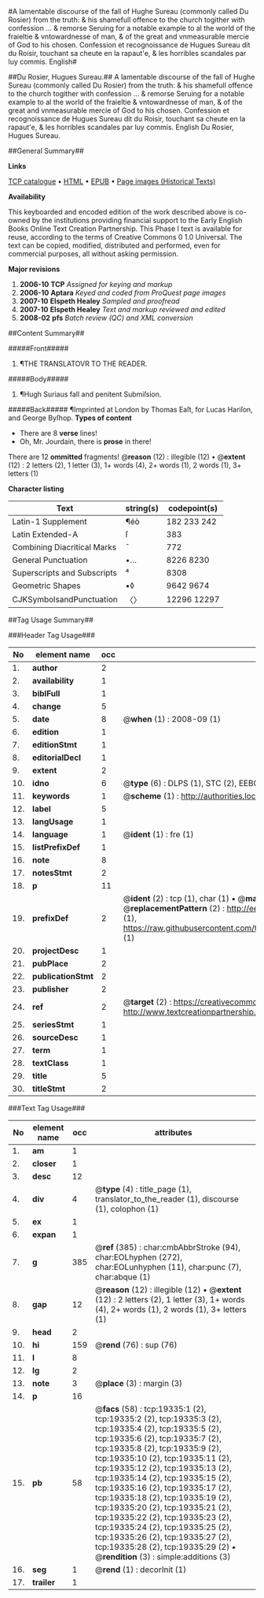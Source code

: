 #A lamentable discourse of the fall of Hughe Sureau (commonly called Du Rosier) from the truth: & his shamefull offence to the church togither with confession  ... & remorse Seruing for a notable example to al the world of the fraieltie & vntowardnesse of man, & of the great and vnmeasurable mercie of God to his chosen. Confession et recognoissance de Hugues Sureau dit du Roisir, touchant sa cheute en la rapaut'e, & les horribles scandales par luy commis. English#

##Du Rosier, Hugues Sureau.##
A lamentable discourse of the fall of Hughe Sureau (commonly called Du Rosier) from the truth: & his shamefull offence to the church togither with confession  ... & remorse Seruing for a notable example to al the world of the fraieltie & vntowardnesse of man, & of the great and vnmeasurable mercie of God to his chosen.
Confession et recognoissance de Hugues Sureau dit du Roisir, touchant sa cheute en la rapaut'e, & les horribles scandales par luy commis. English
Du Rosier, Hugues Sureau.

##General Summary##

**Links**

[TCP catalogue](http://www.ota.ox.ac.uk/tcp/)  • 
[HTML](http://tei.it.ox.ac.uk/tcp/Texts-HTML/free/A20/A20995.html)  • 
[EPUB](http://tei.it.ox.ac.uk/tcp/Texts-EPUB/free/A20/A20995.epub) • 
[Page images (Historical Texts)](https://data.historicaltexts.jisc.ac.uk/view?pubId=eebo-99853932e&pageId=eebo-99853932e-19335-1)

**Availability**

This keyboarded and encoded edition of the
	       work described above is co-owned by the institutions
	       providing financial support to the Early English Books
	       Online Text Creation Partnership. This Phase I text is
	       available for reuse, according to the terms of Creative
	       Commons 0 1.0 Universal. The text can be copied,
	       modified, distributed and performed, even for
	       commercial purposes, all without asking permission.

**Major revisions**

1. __2006-10__ __TCP__ *Assigned for keying and markup*
1. __2006-10__ __Aptara__ *Keyed and coded from ProQuest page images*
1. __2007-10__ __Elspeth Healey__ *Sampled and proofread*
1. __2007-10__ __Elspeth Healey__ *Text and markup reviewed and edited*
1. __2008-02__ __pfs__ *Batch review (QC) and XML conversion*

##Content Summary##

#####Front#####

1. ¶THE TRANSLATOVR
TO THE READER.

#####Body#####

1. ¶Hugh Suriaus fall and penitent
Submiſsion.

#####Back#####
¶Imprinted at London
by Thomas Eaſt, for
Lucas Hariſon,
and George Byſhop.
**Types of content**

  * There are 8 **verse** lines!
  * Oh, Mr. Jourdain, there is **prose** in there!

There are 12 **ommitted** fragments! 
 @__reason__ (12) : illegible (12)  •  @__extent__ (12) : 2 letters (2), 1 letter (3), 1+ words (4), 2+ words (1), 2 words (1), 3+ letters (1)

**Character listing**


|Text|string(s)|codepoint(s)|
|---|---|---|
|Latin-1 Supplement|¶éò|182 233 242|
|Latin Extended-A|ſ|383|
|Combining             Diacritical Marks|̄|772|
|General Punctuation|•…|8226 8230|
|Superscripts             and Subscripts|⁴|8308|
|Geometric Shapes|▪◊|9642 9674|
|CJKSymbolsandPunctuation|〈〉|12296 12297|

##Tag Usage Summary##

###Header Tag Usage###

|No|element name|occ|attributes|
|---|---|---|---|
|1.|__author__|2||
|2.|__availability__|1||
|3.|__biblFull__|1||
|4.|__change__|5||
|5.|__date__|8| @__when__ (1) : 2008-09 (1)|
|6.|__edition__|1||
|7.|__editionStmt__|1||
|8.|__editorialDecl__|1||
|9.|__extent__|2||
|10.|__idno__|6| @__type__ (6) : DLPS (1), STC (2), EEBO-CITATION (1), PROQUEST (1), VID (1)|
|11.|__keywords__|1| @__scheme__ (1) : http://authorities.loc.gov/ (1)|
|12.|__label__|5||
|13.|__langUsage__|1||
|14.|__language__|1| @__ident__ (1) : fre (1)|
|15.|__listPrefixDef__|1||
|16.|__note__|8||
|17.|__notesStmt__|2||
|18.|__p__|11||
|19.|__prefixDef__|2| @__ident__ (2) : tcp (1), char (1)  •  @__matchPattern__ (2) : ([0-9\-]+):([0-9IVX]+) (1), (.+) (1)  •  @__replacementPattern__ (2) : http://eebo.chadwyck.com/downloadtiff?vid=$1&page=$2 (1), https://raw.githubusercontent.com/textcreationpartnership/Texts/master/tcpchars.xml#$1 (1)|
|20.|__projectDesc__|1||
|21.|__pubPlace__|2||
|22.|__publicationStmt__|2||
|23.|__publisher__|2||
|24.|__ref__|2| @__target__ (2) : https://creativecommons.org/publicdomain/zero/1.0/ (1), http://www.textcreationpartnership.org/docs/. (1)|
|25.|__seriesStmt__|1||
|26.|__sourceDesc__|1||
|27.|__term__|1||
|28.|__textClass__|1||
|29.|__title__|5||
|30.|__titleStmt__|2||


###Text Tag Usage###

|No|element name|occ|attributes|
|---|---|---|---|
|1.|__am__|1||
|2.|__closer__|1||
|3.|__desc__|12||
|4.|__div__|4| @__type__ (4) : title_page (1), translator_to_the_reader (1), discourse (1), colophon (1)|
|5.|__ex__|1||
|6.|__expan__|1||
|7.|__g__|385| @__ref__ (385) : char:cmbAbbrStroke (94), char:EOLhyphen (272), char:EOLunhyphen (11), char:punc (7), char:abque (1)|
|8.|__gap__|12| @__reason__ (12) : illegible (12)  •  @__extent__ (12) : 2 letters (2), 1 letter (3), 1+ words (4), 2+ words (1), 2 words (1), 3+ letters (1)|
|9.|__head__|2||
|10.|__hi__|159| @__rend__ (76) : sup (76)|
|11.|__l__|8||
|12.|__lg__|2||
|13.|__note__|3| @__place__ (3) : margin (3)|
|14.|__p__|16||
|15.|__pb__|58| @__facs__ (58) : tcp:19335:1 (2), tcp:19335:2 (2), tcp:19335:3 (2), tcp:19335:4 (2), tcp:19335:5 (2), tcp:19335:6 (2), tcp:19335:7 (2), tcp:19335:8 (2), tcp:19335:9 (2), tcp:19335:10 (2), tcp:19335:11 (2), tcp:19335:12 (2), tcp:19335:13 (2), tcp:19335:14 (2), tcp:19335:15 (2), tcp:19335:16 (2), tcp:19335:17 (2), tcp:19335:18 (2), tcp:19335:19 (2), tcp:19335:20 (2), tcp:19335:21 (2), tcp:19335:22 (2), tcp:19335:23 (2), tcp:19335:24 (2), tcp:19335:25 (2), tcp:19335:26 (2), tcp:19335:27 (2), tcp:19335:28 (2), tcp:19335:29 (2)  •  @__rendition__ (3) : simple:additions (3)|
|16.|__seg__|1| @__rend__ (1) : decorInit (1)|
|17.|__trailer__|1||
